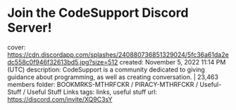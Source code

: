 # Join the CodeSupport Discord Server!

cover: https://cdn.discordapp.com/splashes/240880736851329024/5fc36a61da2edc558c0f946f32613bd5.jpg?size=512
created: November 5, 2022 11:14 PM (UTC)
description: CodeSupport is a community dedicated to giving guidance about programming, as well as creating conversation. | 23,463 members
folder: BOOKMRKS-MTHRFCKR / PIRACY-MTHRFCKR / Useful-Stuff / Useful Stuff Links
tags: links, useful stuff
url: https://discord.com/invite/XQ9C3sY